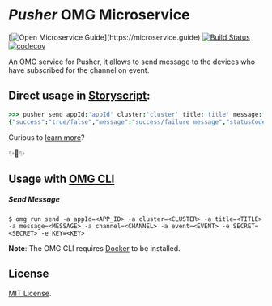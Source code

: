 # _Pusher_ OMG Microservice

[![Open Microservice Guide](https://img.shields.io/badge/OMG%20Enabled-👍-green.svg?)](https://microservice.guide)
[![Build Status](https://travis-ci.org/heaptracetechnology/microservice-pusher.svg?branch=master)](https://travis-ci.org/heaptracetechnology/microservice-pusher)
[![codecov](https://codecov.io/gh/heaptracetechnology/microservice-pusher/branch/master/graph/badge.svg)](https://codecov.io/gh/heaptracetechnology/microservice-pusher)

An OMG service for Pusher, it allows to send message to the devices who have subscribed for the channel on event.

## Direct usage in [Storyscript](https://storyscript.io/):

```coffee
>>> pusher send appId:'appId' cluster:'cluster' title:'title' message:'messageText' channel:'channelName' event:'eventName'
{"success":"true/false","message":"success/failure message","statusCode":"HTTPstatusCode"}
```

Curious to [learn more](https://docs.storyscript.io/)?

✨🍰✨

## Usage with [OMG CLI](https://www.npmjs.com/package/omg)

##### Send Message
```shell
$ omg run send -a appId=<APP_ID> -a cluster=<CLUSTER> -a title=<TITLE> -a message=<MESSAGE> -a channel=<CHANNEL> -a event=<EVENT> -e SECRET=<SECRET> -e KEY=<KEY>
```

**Note**: The OMG CLI requires [Docker](https://docs.docker.com/install/) to be installed.

## License
[MIT License](https://github.com/omg-services/pusher/blob/master/LICENSE).

